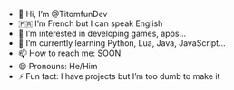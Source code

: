 - 👋 Hi, I’m @TitomfunDev
- 🇫🇷 I’m French but I can speak English
- 👀 I’m interested in developing games, apps...
- 🌱 I’m currently learning Python, Lua, Java, JavaScript...
- 📫 How to reach me: SOON
- 😄 Pronouns: He/Him
- ⚡ Fun fact: I have projects but I’m too dumb to make it
